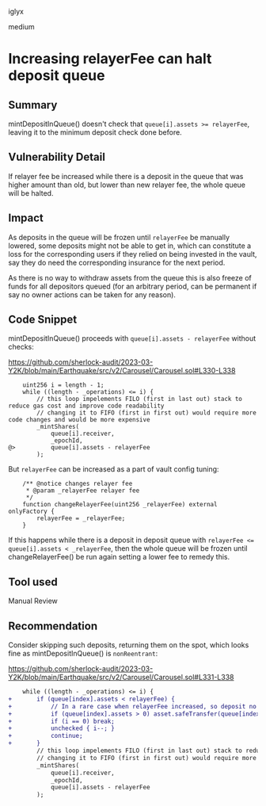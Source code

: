 iglyx

medium

# Increasing relayerFee can halt deposit queue

## Summary

mintDepositInQueue() doesn't check that `queue[i].assets >= relayerFee`, leaving it to the minimum deposit check done before.

## Vulnerability Detail

If relayer fee be increased while there is a deposit in the queue that was higher amount than old, but lower than new relayer fee, the whole queue will be halted.

## Impact

As deposits in the queue will be frozen until `relayerFee` be manually lowered, some deposits might not be able to get in, which can constitute a loss for the corresponding users if they relied on being invested in the vault, say they do need the corresponding insurance for the next period.

As there is no way to withdraw assets from the queue this is also freeze of funds for all depositors queued (for an arbitrary period, can be permanent if say no owner actions can be taken for any reason).

## Code Snippet

mintDepositInQueue() proceeds with `queue[i].assets - relayerFee` without checks:

https://github.com/sherlock-audit/2023-03-Y2K/blob/main/Earthquake/src/v2/Carousel/Carousel.sol#L330-L338

```solidity
    uint256 i = length - 1;
    while ((length - _operations) <= i) {
        // this loop impelements FILO (first in last out) stack to reduce gas cost and improve code readability
        // changing it to FIFO (first in first out) would require more code changes and would be more expensive
        _mintShares(
            queue[i].receiver,
            _epochId,
@>          queue[i].assets - relayerFee
        );
```

But `relayerFee` can be increased as a part of vault config tuning:

```solidity
    /** @notice changes relayer fee
     * @param _relayerFee relayer fee
     */
    function changeRelayerFee(uint256 _relayerFee) external onlyFactory {
        relayerFee = _relayerFee;
    }
```

If this happens while there is a deposit in deposit queue with `relayerFee <= queue[i].assets < _relayerFee`, then the whole queue will be frozen until changeRelayerFee() be run again setting a lower fee to remedy this.

## Tool used

Manual Review

## Recommendation

Consider skipping such deposits, returning them on the spot, which looks fine as mintDepositInQueue() is `nonReentrant`:

https://github.com/sherlock-audit/2023-03-Y2K/blob/main/Earthquake/src/v2/Carousel/Carousel.sol#L331-L338

```diff
    while ((length - _operations) <= i) {
+       if (queue[index].assets < relayerFee) {
+           // In a rare case when relayerFee increased, so deposit no longer can be relayed, return it
+           if (queue[index].assets > 0) asset.safeTransfer(queue[index].receiver, queue[index].assets);
+           if (i == 0) break;
+           unchecked { i--; }
+           continue;
+       }        
        // this loop impelements FILO (first in last out) stack to reduce gas cost and improve code readability
        // changing it to FIFO (first in first out) would require more code changes and would be more expensive
        _mintShares(
            queue[i].receiver,
            _epochId,
            queue[i].assets - relayerFee
        );
```